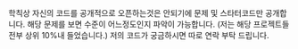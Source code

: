 학칙상 자신의 코드를 공개적으로 오픈하는것은 안되기에 문제 및 스타터코드만 공개합니다.
해당 문제를 보면 수준이 어느정도인지 파악이 가능합니다. (저는 해당 프로젝트들 전부 상위 10%내 들었습니다.)
저의 코드가 궁금하시면 따로 연락 부탁 드립니다.
